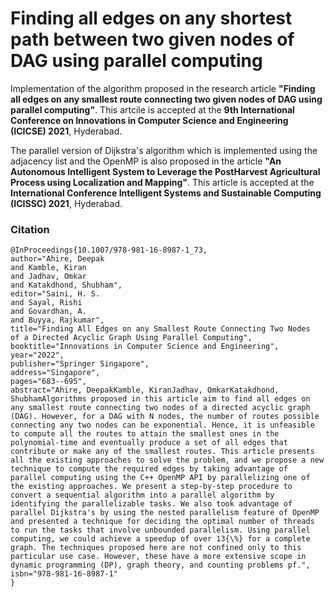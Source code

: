 # Finding all edges on any shortest path between two given nodes of DAG using parallel computing

Implementation of the algorithm proposed in the research article **"Finding all edges on any smallest route connecting two given nodes of DAG using parallel computing"**. This artcile is accepted at the **9th International Conference on Innovations in Computer Science and Engineering (ICICSE) 2021**, Hyderabad.

The parallel version of Dijkstra's algorithm which is implemented using the adjacency list and the OpenMP is also proposed in the article **"An Autonomous Intelligent System to Leverage the PostHarvest Agricultural Process using Localization and Mapping"**. This article is accepted at the **International Conference Intelligent Systems and Sustainable Computing (ICISSC) 2021**, Hyderabad.


### Citation

```
@InProceedings{10.1007/978-981-16-8987-1_73,
author="Ahire, Deepak
and Kamble, Kiran
and Jadhav, Omkar
and Katakdhond, Shubham",
editor="Saini, H. S.
and Sayal, Rishi
and Govardhan, A.
and Buyya, Rajkumar",
title="Finding All Edges on any Smallest Route Connecting Two Nodes of a Directed Acyclic Graph Using Parallel Computing",
booktitle="Innovations in Computer Science and Engineering",
year="2022",
publisher="Springer Singapore",
address="Singapore",
pages="683--695",
abstract="Ahire, DeepakKamble, KiranJadhav, OmkarKatakdhond, ShubhamAlgorithms proposed in this article aim to find all edges on any smallest route connecting two nodes of a directed acyclic graph (DAG). However, for a DAG with N nodes, the number of routes possible connecting any two nodes can be exponential. Hence, it is unfeasible to compute all the routes to attain the smallest ones in the polynomial-time and eventually produce a set of all edges that contribute or make any of the smallest routes. This article presents all the existing approaches to solve the problem, and we propose a new technique to compute the required edges by taking advantage of parallel computing using the C++ OpenMP API by parallelizing one of the existing approaches. We present a step-by-step procedure to convert a sequential algorithm into a parallel algorithm by identifying the parallelizable tasks. We also took advantage of parallel Dijkstra's by using the nested parallelism feature of OpenMP and presented a technique for deciding the optimal number of threads to run the tasks that involve unbounded parallelism. Using parallel computing, we could achieve a speedup of over 13{\%} for a complete graph. The techniques proposed here are not confined only to this particular use case. However, these have a more extensive scope in dynamic programming (DP), graph theory, and counting problems pf.",
isbn="978-981-16-8987-1"
}
```
